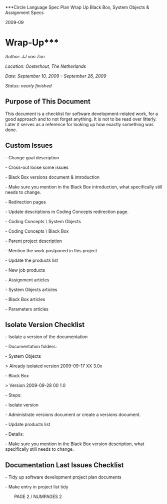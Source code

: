 ﻿
***Circle Language Spec Plan
Wrap Up Black Box, System Objects & Assignment Specs

2009-09

Wrap-Up***
====================================================


*Author: JJ van Zon*

*Location: Oosterhout, The Netherlands*

*Date: September 10, 2009 – September 26, 2009*

*Status: nearly finished*

## **Purpose of This Document**
This document is a checklist for software development-related work, for a good approach and to not forget anything. It is not to be read over litterly. Later it serves as a reference for looking up how exactly something was done.
## **Custom Issues**
\- Change goal description

\- Cross-out loose some issues

\- Black Box versions document & introduction

\- Make sure you mention in the Black Box introduction, what specifically still needs to change.

\- Redirection pages

\- Update descriptions in Coding Concepts redirection page.

\- Coding Concepts \ System Objects

\- Coding Concepts \ Black Box

\- Parent project description

\- Mention the work postponed in this project

\- Update the products list

\- New job products

\- Assignment articles

\- System Objects articles

\- Black Box articles

\- Parameters articles
## **Isolate Version Checklist**
\- Isolate a version of the documentation

\- Documentation folders:

\- System Objects

\> Already isolated version 2009-09-17 XX  3.0x

\- Black Box

\> Version 2009-09-28 00  1.0

\- Steps:

\- Isolate version

\- Administrate versions document or create a versions document.

\- Update products list

\- Details:

\- Make sure you mention in the Black Box version description, what specifically still needs to change.
## **Documentation Last Issues Checklist**
\- Tidy up software development project plan documents

\- Make entry in project list tidy

`	 `PAGE 2 /  NUMPAGES 2

